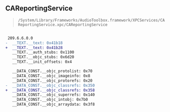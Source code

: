 ## CAReportingService

> `/System/Library/Frameworks/AudioToolbox.framework/XPCServices/CAReportingService.xpc/CAReportingService`

```diff

 209.6.6.0.0
-  __TEXT.__text: 0x41b18
+  __TEXT.__text: 0x41b28
   __TEXT.__auth_stubs: 0x1100
   __TEXT.__objc_stubs: 0x6d20
   __TEXT.__init_offsets: 0x4

   __DATA_CONST.__objc_protolist: 0x70
   __DATA_CONST.__objc_imageinfo: 0x8
   __DATA_CONST.__objc_protorefs: 0x20
-  __DATA_CONST.__objc_classrefs: 0x350
+  __DATA_CONST.__objc_classrefs: 0x358
   __DATA_CONST.__objc_superrefs: 0x140
   __DATA_CONST.__objc_intobj: 0x7b0
   __DATA_CONST.__objc_arraydata: 0x3f8

```
